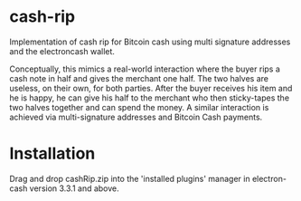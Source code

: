 # cash-rip
Implementation of cash rip for Bitcoin cash using multi signature addresses and the electroncash wallet.

Conceptually, this mimics a real-world interaction where the buyer rips a cash note in half and gives the merchant one half.
The two halves are useless, on their own, for both parties. After the buyer receives his item and he is happy, he can give his half to the 
merchant who then sticky-tapes the two halves together and can spend the money. A similar interaction is achieved via 
multi-signature addresses and Bitcoin Cash payments.

# Installation

Drag and drop cashRip.zip into the 'installed plugins' manager in electron-cash version 3.3.1 and above.
